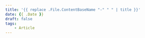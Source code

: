```yaml
---
title: '{{ replace .File.ContentBaseName "-" " " | title }}'
date: {{ .Date }}
draft: false
tags:
    - Article
---
```

